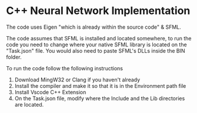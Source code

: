# C++ Neural Network Implementation

The code uses Eigen "which is already within the source code" & SFML.

The code assumes that SFML is installed and located somewhere, to run the code you need to change where your native SFML library is located on the "Task.json" file.
You would also need to paste SFML's DLLs inside the BIN folder.

To run the code follow the following instructions 
1. Download MingW32 or Clang if you haven't already
2. Install the compiler and make it so that it is in the Environment path file
3. Install Vscode C++ Extension
4. On the Task.json file, modify where the Include and the Lib directories are located.

